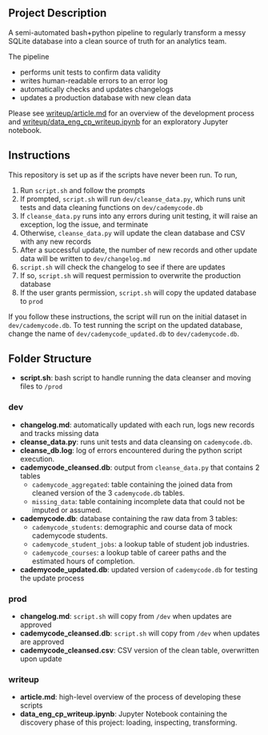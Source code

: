 ## Project Description

A semi-automated bash+python pipeline to regularly transform a messy SQLite database into a clean source of truth for an analytics team.

The pipeline

- performs unit tests to confirm data validity
- writes human-readable errors to an error log
- automatically checks and updates changelogs
- updates a production database with new clean data

Please see [writeup/article.md](./writeup/article.md) for an overview of the development process and [writeup/data_eng_cp_writeup.ipynb](./writeup/data_eng_cp_writeup.ipynb) for an exploratory Jupyter notebook.

## Instructions

This repository is set up as if the scripts have never been run. To run,

1. Run `script.sh` and follow the prompts
2. If prompted, `script.sh` will run `dev/cleanse_data.py`, which runs unit tests and data cleaning functions on `dev/cademycode.db`
3. If `cleanse_data.py` runs into any errors during unit testing, it will raise an exception, log the issue, and terminate
4. Otherwise, `cleanse_data.py` will update the clean database and CSV with any new records
5. After a successful update, the number of new records and other update data will be written to `dev/changelog.md`
6. `script.sh` will check the changelog to see if there are updates
7. If so, `script.sh` will request permission to overwrite the production database
8. If the user grants permission, `script.sh` will copy the updated database to `prod`

If you follow these instructions, the script will run on the initial dataset in `dev/cademycode.db`. To test running the script on the updated database, change the name of `dev/cademycode_updated.db` to `dev/cademycode.db`.

## Folder Structure

- **script.sh**: bash script to handle running the data cleanser and moving files to `/prod`

### dev

- **changelog.md**: automatically updated with each run, logs new records and tracks missing data
- **cleanse_data.py**: runs unit tests and data cleansing on `cademycode.db`.
- **cleanse_db.log**: log of errors encountered during the python script execution.
- **cademycode_cleansed.db**: output from `cleanse_data.py` that contains 2 tables
  - `cademycode_aggregated`: table containing the joined data from cleaned version of the 3 `cademycode.db` tables.
  - `missing_data`: table containing incomplete data that could not be imputed or assumed.
- **cademycode.db**: database containing the raw data from 3 tables:
  - `cademycode_students`: demographic and course data of mock cademycode students.
  - `cademycode_student_jobs`: a lookup table of student job industries.
  - `cademycode_courses`: a lookup table of career paths and the estimated hours of completion.
- **cademycode_updated.db**: updated version of `cademycode.db` for testing the update process

### prod

- **changelog.md**: `script.sh` will copy from `/dev` when updates are approved
- **cademycode_cleansed.db**:  `script.sh` will copy from `/dev` when updates are approved
- **cademycode_cleansed.csv**: CSV version of the clean table, overwritten upon update

### writeup

- **article.md**: high-level overview of the process of developing these scripts
- **data_eng_cp_writeup.ipynb**: Jupyter Notebook containing the discovery phase of this project: loading, inspecting, transforming.
